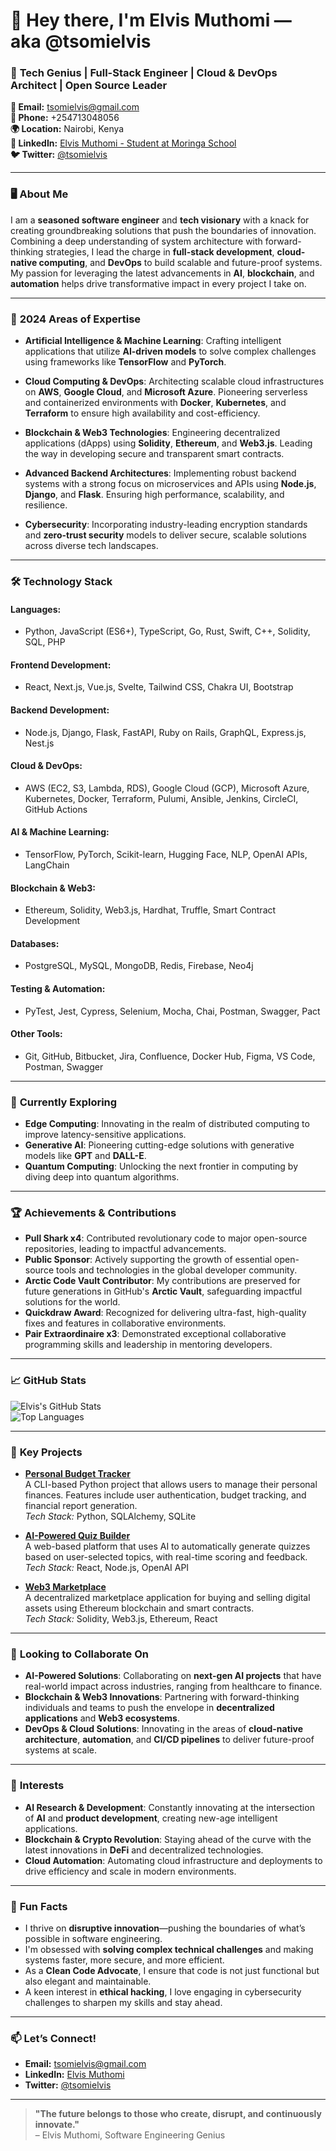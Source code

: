 # 👋 Hey there, I'm Elvis Muthomi — aka @tsomielvis

### 🧠 **Tech Genius | Full-Stack Engineer | Cloud & DevOps Architect | Open Source Leader**

**📧 Email:** [tsomielvis@gmail.com](mailto:tsomielvis@gmail.com)  
**📱 Phone:** +254713048056  
**🌍 Location:** Nairobi, Kenya  
**💼 LinkedIn:** [Elvis Muthomi - Student at Moringa School](https://www.linkedin.com/in/elvis-muthomi-056542313?utm_source=share&utm_campaign=share_via&utm_content=profile&utm_medium=android_app)  
**🐦 Twitter:** [@tsomielvis](https://twitter.com/tsomielvis)

---

### 🖥️ **About Me**

I am a **seasoned software engineer** and **tech visionary** with a knack for creating groundbreaking solutions that push the boundaries of innovation. Combining a deep understanding of system architecture with forward-thinking strategies, I lead the charge in **full-stack development**, **cloud-native computing**, and **DevOps** to build scalable and future-proof systems. My passion for leveraging the latest advancements in **AI**, **blockchain**, and **automation** helps drive transformative impact in every project I take on.

---

### 💼 **2024 Areas of Expertise**

- **Artificial Intelligence & Machine Learning**: Crafting intelligent applications that utilize **AI-driven models** to solve complex challenges using frameworks like **TensorFlow** and **PyTorch**.
  
- **Cloud Computing & DevOps**: Architecting scalable cloud infrastructures on **AWS**, **Google Cloud**, and **Microsoft Azure**. Pioneering serverless and containerized environments with **Docker**, **Kubernetes**, and **Terraform** to ensure high availability and cost-efficiency.

- **Blockchain & Web3 Technologies**: Engineering decentralized applications (dApps) using **Solidity**, **Ethereum**, and **Web3.js**. Leading the way in developing secure and transparent smart contracts.

- **Advanced Backend Architectures**: Implementing robust backend systems with a strong focus on microservices and APIs using **Node.js**, **Django**, and **Flask**. Ensuring high performance, scalability, and resilience.

- **Cybersecurity**: Incorporating industry-leading encryption standards and **zero-trust security** models to deliver secure, scalable solutions across diverse tech landscapes.

---

### 🛠️ **Technology Stack**

#### **Languages:**  
- Python, JavaScript (ES6+), TypeScript, Go, Rust, Swift, C++, Solidity, SQL, PHP

#### **Frontend Development:**  
- React, Next.js, Vue.js, Svelte, Tailwind CSS, Chakra UI, Bootstrap

#### **Backend Development:**  
- Node.js, Django, Flask, FastAPI, Ruby on Rails, GraphQL, Express.js, Nest.js

#### **Cloud & DevOps:**  
- AWS (EC2, S3, Lambda, RDS), Google Cloud (GCP), Microsoft Azure, Kubernetes, Docker, Terraform, Pulumi, Ansible, Jenkins, CircleCI, GitHub Actions

#### **AI & Machine Learning:**  
- TensorFlow, PyTorch, Scikit-learn, Hugging Face, NLP, OpenAI APIs, LangChain

#### **Blockchain & Web3:**  
- Ethereum, Solidity, Web3.js, Hardhat, Truffle, Smart Contract Development

#### **Databases:**  
- PostgreSQL, MySQL, MongoDB, Redis, Firebase, Neo4j

#### **Testing & Automation:**  
- PyTest, Jest, Cypress, Selenium, Mocha, Chai, Postman, Swagger, Pact

#### **Other Tools:**  
- Git, GitHub, Bitbucket, Jira, Confluence, Docker Hub, Figma, VS Code, Postman, Swagger

---

### 🌱 **Currently Exploring**

- **Edge Computing**: Innovating in the realm of distributed computing to improve latency-sensitive applications.
- **Generative AI**: Pioneering cutting-edge solutions with generative models like **GPT** and **DALL-E**.
- **Quantum Computing**: Unlocking the next frontier in computing by diving deep into quantum algorithms.

---

### 🏆 **Achievements & Contributions**

- **Pull Shark x4**: Contributed revolutionary code to major open-source repositories, leading to impactful advancements.  
- **Public Sponsor**: Actively supporting the growth of essential open-source tools and technologies in the global developer community.  
- **Arctic Code Vault Contributor**: My contributions are preserved for future generations in GitHub's **Arctic Vault**, safeguarding impactful solutions for the world.  
- **Quickdraw Award**: Recognized for delivering ultra-fast, high-quality fixes and features in collaborative environments.  
- **Pair Extraordinaire x3**: Demonstrated exceptional collaborative programming skills and leadership in mentoring developers.

---

### 📈 **GitHub Stats**

![Elvis's GitHub Stats](https://github-readme-stats.vercel.app/api?username=tsomielvis&show_icons=true&theme=radical)  
![Top Languages](https://github-readme-stats.vercel.app/api/top-langs/?username=tsomielvis&layout=compact&theme=radical)

---

### 💼 **Key Projects**

- **[Personal Budget Tracker](https://github.com/tsomielvis/personal-budget-tracker)**  
  A CLI-based Python project that allows users to manage their personal finances. Features include user authentication, budget tracking, and financial report generation.  
  *Tech Stack:* Python, SQLAlchemy, SQLite

- **[AI-Powered Quiz Builder](https://github.com/tsomielvis/ai-quiz-builder)**  
  A web-based platform that uses AI to automatically generate quizzes based on user-selected topics, with real-time scoring and feedback.  
  *Tech Stack:* React, Node.js, OpenAI API

- **[Web3 Marketplace](https://github.com/tsomielvis/web3-marketplace)**  
  A decentralized marketplace application for buying and selling digital assets using Ethereum blockchain and smart contracts.  
  *Tech Stack:* Solidity, Web3.js, Ethereum, React

---

### 🤝 **Looking to Collaborate On**

- **AI-Powered Solutions**: Collaborating on **next-gen AI projects** that have real-world impact across industries, ranging from healthcare to finance.
- **Blockchain & Web3 Innovations**: Partnering with forward-thinking individuals and teams to push the envelope in **decentralized applications** and **Web3 ecosystems**.
- **DevOps & Cloud Solutions**: Innovating in the areas of **cloud-native architecture**, **automation**, and **CI/CD pipelines** to deliver future-proof systems at scale.

---

### 🎯 **Interests**

- **AI Research & Development**: Constantly innovating at the intersection of **AI** and **product development**, creating new-age intelligent applications.
- **Blockchain & Crypto Revolution**: Staying ahead of the curve with the latest innovations in **DeFi** and decentralized technologies.
- **Cloud Automation**: Automating cloud infrastructure and deployments to drive efficiency and scale in modern environments.

---

### 🎉 **Fun Facts**  

- I thrive on **disruptive innovation**—pushing the boundaries of what’s possible in software engineering.
- I'm obsessed with **solving complex technical challenges** and making systems faster, more secure, and more efficient.
- As a **Clean Code Advocate**, I ensure that code is not just functional but also elegant and maintainable.
- A keen interest in **ethical hacking**, I love engaging in cybersecurity challenges to sharpen my skills and stay ahead.

---

### 📫 **Let’s Connect!**

- **Email:** [tsomielvis@gmail.com](mailto:tsomielvis@gmail.com)  
- **LinkedIn:** [Elvis Muthomi](https://www.linkedin.com/in/elvis-muthomi-056542313?utm_source=share&utm_campaign=share_via&utm_content=profile&utm_medium=android_app)  
- **Twitter:** [@tsomielvis](https://twitter.com/tsomielvis)

---

> **"The future belongs to those who create, disrupt, and continuously innovate."**  
> – Elvis Muthomi, Software Engineering Genius
